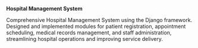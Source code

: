 **Hospital Management System**

Comprehensive Hospital Management System using the Django framework.  
Designed and implemented modules for patient registration, appointment scheduling, medical records management, and staff administration, streamlining hospital operations and improving service delivery.
